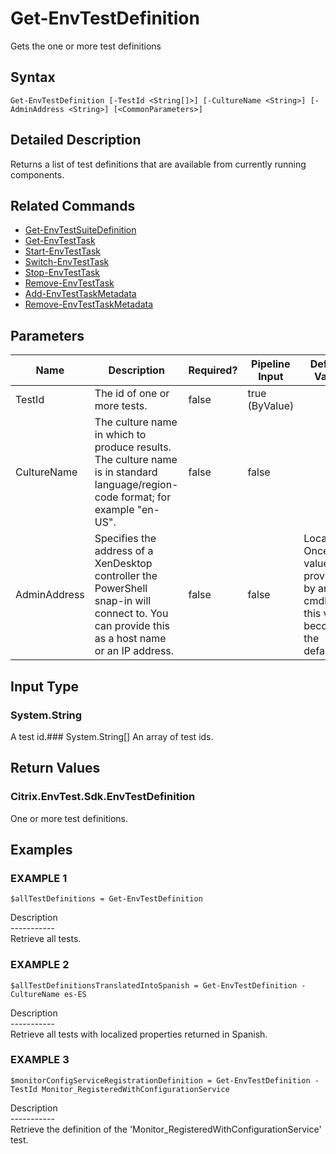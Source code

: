 ﻿# Get-EnvTestDefinition

   Gets the one or more test definitions

## Syntax
```
Get-EnvTestDefinition [-TestId <String[]>] [-CultureName <String>] [-AdminAddress <String>] [<CommonParameters>]
```

## Detailed Description
   Returns a list of test definitions that are available from currently running components.

## Related Commands
  * [Get-EnvTestSuiteDefinition](Get-EnvTestSuiteDefinition.html)
  * [Get-EnvTestTask](Get-EnvTestTask.html)
  * [Start-EnvTestTask](Start-EnvTestTask.html)
  * [Switch-EnvTestTask](Switch-EnvTestTask.html)
  * [Stop-EnvTestTask](Stop-EnvTestTask.html)
  * [Remove-EnvTestTask](Remove-EnvTestTask.html)
  * [Add-EnvTestTaskMetadata](Add-EnvTestTaskMetadata.html)
  * [Remove-EnvTestTaskMetadata](Remove-EnvTestTaskMetadata.html)
## Parameters

| Name   | Description | Required? | Pipeline Input | Default Value |
| --- | --- | --- | --- | --- |
| TestId | The id of one or more tests. | false | true (ByValue) |  |
| CultureName | The culture name in which to produce results. The culture name is in standard language/region-code format; for example "en-US". | false | false |  |
| AdminAddress | Specifies the address of a XenDesktop controller the PowerShell snap-in will connect to. You can provide this as a host name or an IP address. | false | false | Localhost. Once a value is provided by any cmdlet, this value becomes the default. |

## Input Type
### System.String
   A test id.### System.String[]
   An array of test ids.
## Return Values
### Citrix.EnvTest.Sdk.EnvTestDefinition
   One or more test definitions.
## Examples

### EXAMPLE 1
```
$allTestDefinitions = Get-EnvTestDefinition
```
   Description<br>-----------<br>Retrieve all tests.
### EXAMPLE 2
```
$allTestDefinitionsTranslatedIntoSpanish = Get-EnvTestDefinition -CultureName es-ES
```
   Description<br>-----------<br>Retrieve all tests with localized properties returned in Spanish.
### EXAMPLE 3
```
$monitorConfigServiceRegistrationDefinition = Get-EnvTestDefinition -TestId Monitor_RegisteredWithConfigurationService
```
   Description<br>-----------<br>Retrieve the definition of the 'Monitor_RegisteredWithConfigurationService' test.
